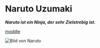 # Naruto Uzumaki

***Naruto ist ein Ninja, der sehr Zielstrebig ist.***

[moddle](https://moodle.bbbaden.ch/course/view.php?id=1091)

![Bild von Naruto](https://th.bing.com/th/id/OIP.7bT8oGHcc6D2M5LESPUS1AHaFo?w=229&h=180&c=7&r=0&o=5&dpr=1.5&pid=1.7)




